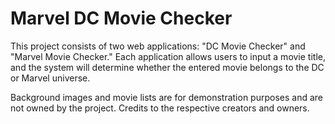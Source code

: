 # Marvel DC Movie Checker

This project consists of two web applications: "DC Movie Checker" and "Marvel Movie Checker." Each application allows users to input a movie title, and the system will determine whether the entered movie belongs to the DC or Marvel universe.

Background images and movie lists are for demonstration purposes and are not owned by the project. Credits to the respective creators and owners.
